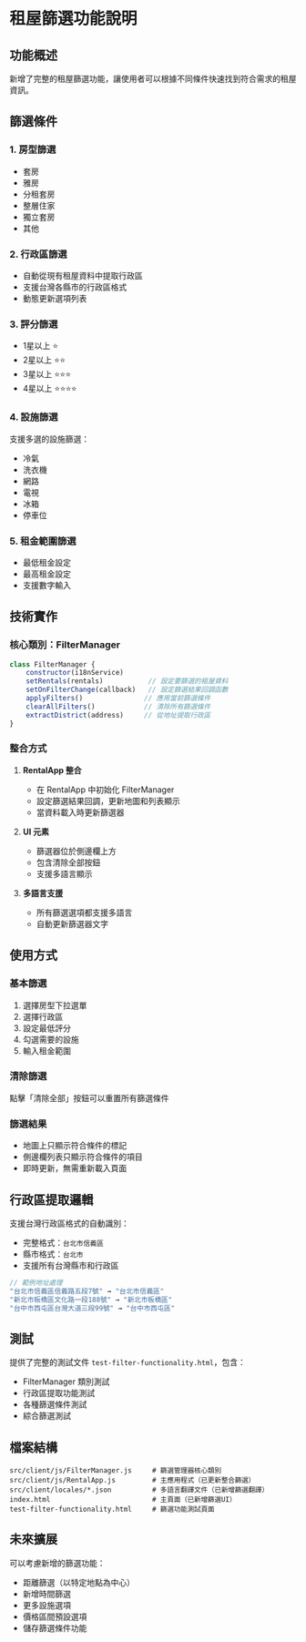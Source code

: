 # 租屋篩選功能說明

## 功能概述

新增了完整的租屋篩選功能，讓使用者可以根據不同條件快速找到符合需求的租屋資訊。

## 篩選條件

### 1. 房型篩選
- 套房
- 雅房  
- 分租套房
- 整層住家
- 獨立套房
- 其他

### 2. 行政區篩選
- 自動從現有租屋資料中提取行政區
- 支援台灣各縣市的行政區格式
- 動態更新選項列表

### 3. 評分篩選
- 1星以上 ⭐
- 2星以上 ⭐⭐
- 3星以上 ⭐⭐⭐
- 4星以上 ⭐⭐⭐⭐

### 4. 設施篩選
支援多選的設施篩選：
- 冷氣
- 洗衣機
- 網路
- 電視
- 冰箱
- 停車位

### 5. 租金範圍篩選
- 最低租金設定
- 最高租金設定
- 支援數字輸入

## 技術實作

### 核心類別：FilterManager

```javascript
class FilterManager {
    constructor(i18nService)
    setRentals(rentals)           // 設定要篩選的租屋資料
    setOnFilterChange(callback)   // 設定篩選結果回調函數
    applyFilters()               // 應用當前篩選條件
    clearAllFilters()            // 清除所有篩選條件
    extractDistrict(address)     // 從地址提取行政區
}
```

### 整合方式

1. **RentalApp 整合**
   - 在 RentalApp 中初始化 FilterManager
   - 設定篩選結果回調，更新地圖和列表顯示
   - 當資料載入時更新篩選器

2. **UI 元素**
   - 篩選器位於側邊欄上方
   - 包含清除全部按鈕
   - 支援多語言顯示

3. **多語言支援**
   - 所有篩選選項都支援多語言
   - 自動更新篩選器文字

## 使用方式

### 基本篩選
1. 選擇房型下拉選單
2. 選擇行政區
3. 設定最低評分
4. 勾選需要的設施
5. 輸入租金範圍

### 清除篩選
點擊「清除全部」按鈕可以重置所有篩選條件

### 篩選結果
- 地圖上只顯示符合條件的標記
- 側邊欄列表只顯示符合條件的項目
- 即時更新，無需重新載入頁面

## 行政區提取邏輯

支援台灣行政區格式的自動識別：
- 完整格式：`台北市信義區` 
- 縣市格式：`台北市`
- 支援所有台灣縣市和行政區

```javascript
// 範例地址處理
"台北市信義區信義路五段7號" → "台北市信義區"
"新北市板橋區文化路一段188號" → "新北市板橋區"  
"台中市西屯區台灣大道三段99號" → "台中市西屯區"
```

## 測試

提供了完整的測試文件 `test-filter-functionality.html`，包含：
- FilterManager 類別測試
- 行政區提取功能測試
- 各種篩選條件測試
- 綜合篩選測試

## 檔案結構

```
src/client/js/FilterManager.js     # 篩選管理器核心類別
src/client/js/RentalApp.js         # 主應用程式（已更新整合篩選）
src/client/locales/*.json          # 多語言翻譯文件（已新增篩選翻譯）
index.html                         # 主頁面（已新增篩選UI）
test-filter-functionality.html     # 篩選功能測試頁面
```

## 未來擴展

可以考慮新增的篩選功能：
- 距離篩選（以特定地點為中心）
- 新增時間篩選
- 更多設施選項
- 價格區間預設選項
- 儲存篩選條件功能